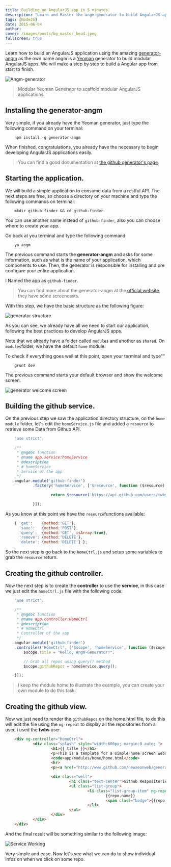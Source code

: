 ```yaml
---
title: Building an AngularJS app in 5 minutes.
description: "Learn and Master the angm-generator to build AngularJS application easily."
tags: [NodeJS]
date: 2015-06-04
author:
cover: /images/posts/bg_master_head.jpeg
fullscreen: true
---
```


Learn how to build an AngularJS application using the amazing [generator-angm](http://www.newaeonweb.com.br/generator-angm) as the own name angm is a [Yeoman](http://yeoman.io/) generator to build modular AngularJS apps.
We will make a step by step to build a Angular app from start to finish.

![Angm-generator](/images/posts/angm-logo.png "Angm-generator")

>  Modular Yeoman Generator to scaffold modular AngularJS applications.

## Installing the generator-angm
Very simple, if you already have the Yeoman generator, just type the following command on your terminal:

```
    npm install -g generator-angm
```

When finished, congratulations, you already have the necessary to begin developing AngularJS applications easily.

> You can find a good documentation at [the github generator's page](https://github.com/newaeonweb/generator-angm).

## Starting the application.
We will build a simple application to consume data from a restful API.
The next steps are free, so choose a directory on your machine and type the following commands on terminal:

```
    mkdir github-finder && cd github-finder
```


You can use another name instead of `github-finder`, also you can choose where to create your app.

Go back at you terminal and type the following command:

```
    yo angm
```

The previous command starts the **generator-angm** and asks for some information, such as what is the name of your application, which components to use.
Then, the generator is responsible for installing and pre configure your entire application.

I Named the app as `github-finder`.

> You can find more about the generator-angm at the [official website](http://www.newaeonweb.com.br/generator-angm), they have some screencasts.

With this step, we have the basic structure as the following figure:

![generator structure](/images/posts/angm-generator.png "Generator Structured AngularJS app")

As you can see, we already have all we need to start our application, following the best practices to develop AngularJS apps.

Note that we already have a folder called `modules` and another as `shared`.
On `modules`folder, we have the default `home` module.

To check if everything goes well at this point, open your terminal and type""

```
    grunt dev
```

The previous command starts your default browser and show the welcome screen.

![generator welcome screen](/images/posts/generator-welcome.png "Generator welcome screen")

## Building the github service.
On the previous step we saw the application directory structure, on the `home module` folder, let's edit the `homeService.js` file and added a `resource` to retrieve some Data from Github API.

```js  
    'use strict';

    /**
     * @ngdoc function
     * @name app.service:homeService
     * @description
     * # homeService
     * Service of the app
     */
    angular.module('github-finder')
            .factory('homeService', ['$resource', function ($resource) {

                    return $resource('https://api.github.com/users/twbs/repos');

            }]);
```

As you know at this point we have the `resource`functions available:

```js  
    { 'get':    {method:'GET'},
      'save':   {method:'POST'},
      'query':  {method:'GET', isArray:true},
      'remove': {method:'DELETE'},
      'delete': {method:'DELETE'} };  
``` 

So the next step is go back to the `homeCtrl.js` and setup some variables to grab the `resource` return.

## Creating the github controller.
Now the next step is to create the **controller** to use the **service**, in this case we just edit the `homeCtrl.js` file with the
following code:

```js  
    'use strict';

    /**
     * @ngdoc function
     * @name app.controller:HomeCtrl
     * @description
     * # HomeCtrl
     * Controller of the app
     */
    angular.module('github-finder')
	.controller('HomeCtrl', ['$scope', 'homeService', function ($scope, homeService) {
		$scope.title = "Hello, Angm-Generator!";

		// Grab all repos using query() method
		$scope.githubRepos = homeService.query();

	}]);
``` 

> I keep the module home to illustrate the example, you can create your own module to do this task.

## Creating the github view.
Now we just need to render the `githubRepos` on the home.html file, to do this will edit the file using the `ng-repeat` to display
all the repositories from a user, i used the **twbs** user.

```html
    <div ng-controller="HomeCtrl">
            <div class="splash" style="width:600px; margin:0 auto; ">
                    <h1>{{ title }}</h1>
                    <p>This is a template for a simple home screen website. Use it as a starting point to create something more unique.</p>
                    <code>app/modules/home/home.html</code>
                    <hr>
                    <p><a href="http://www.github.com/newaeonweb/generator-angm" class="btn btn-primary" role="button">Learn more »</a></p>

                    <div class="well">
                            <h1 class="text-center">Github Respositories</h1>
                            <ul class="list-group">
                                    <li class="list-group-item" ng-repeat="repo in githuRepos | limitTo:5">
                                            {{repo.name}}
                                            <span class="badge">{{repo.stargazers_count}}</span>
                                    </li>
                            </ul>
                    </div>
            </div>
    </div>
```

And the final result will be something similar to the following image:

![Service Working](/images/posts/github-list.png "Service working")

Very simple and ease. Now let's see what we can do to show individual infos on when we click on some repo.
